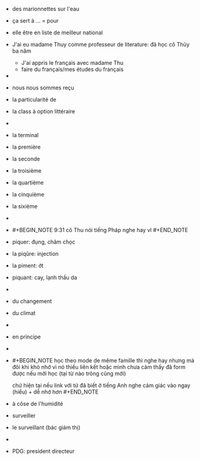 - des marionnettes sur l'eau
- ça sert à ... = pour
- elle être en liste de meilleur national
- J'ai eu madame Thuy comme professeur de literature: đã học cô Thủy ba năm
	- J'ai appris le français avec madame Thu
	- faire du français/mes études du français
-
- nous nous sommes reçu
- la particularité de
- la class à option littéraire
-
- la terminal
- la première
- la seconde
- la troisième
- la quartième
- la cinquième
- la sixième
-
- #+BEGIN_NOTE
  9:31 cô Thu nói tiếng Pháp nghe hay vl
  #+END_NOTE
- piquer: đụng, châm chọc
- la piqûre: injection
- la piment: ớt
- piquant: cay, lạnh thấu da
-
- du changement
- du climat
-
- en principe
-
- #+BEGIN_NOTE
  học theo mode de même famille thì nghe hay nhưng mà đôi khi khó nhớ vì nó thiếu liên kết hoặc mình chưa cảm thấy đã form được nếu mới học (tại từ nào trông cũng mới)
  
  chứ hiện tại nếu link với từ đã biết ở tiếng Anh nghe cảm giác vào ngay (hiểu) + dễ nhớ hơn
  #+END_NOTE
- à côse de l'humidité
- surveiller
- le surveillant (bác giám thị)
-
- PDG: president directeur